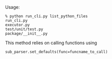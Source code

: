 Usage:
```
% python run_cli.py list_python_files 
run_cli.py
executor.py
test/unit/test.py
package/__init__.py
```
This method relies on calling functions using
```
sub_parser.set_defaults(func=funcname_to_call)
```